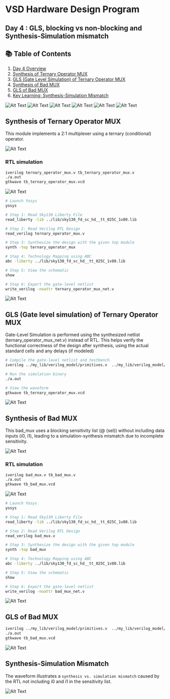 # VSD Hardware Design Program

## Day 4 : GLS, blocking vs non-blocking and Synthesis-Simulation mismatch

## 📚 Table of Contents

1. [Day 4 Overview](#vsd-hardware-design-program)  
2. [Synthesis of Ternary Operator MUX](#synthesis-of-ternary-operator-mux)  
3. [GLS (Gate Level Simulation) of Ternary Operator MUX](#gls-gate-level-simulation-of-ternary-operator-mux)  
4. [Synthesis of Bad MUX](#synthesis-of-bad-mux)  
5. [GLS of Bad MUX](#gls-of-bad-mux)  
6. [Key Learning: Synthesis-Simulation Mismatch](#synthesis-Simulation-Mismatch)
   
![Alt Text](Images/1.png)
![Alt Text](Images/2.png)
![Alt Text](Images/3.png)
![Alt Text](Images/4.png)
![Alt Text](Images/5.png)
![Alt Text](Images/7.png)

## Synthesis of Ternary Operator MUX

This module implements a 2:1 multiplexer using a ternary (conditional) operator.

![Alt Text](Images/8_a.png)

### RTL simulation

```bash
iverilog ternary_operator_mux.v tb_ternary_operator_mux.v
./a.out
gtkwave tb_ternary_operator_mux.vcd
```
![Alt Text](Images/8_b.png)

```bash
# Launch Yosys
yosys

# Step 1: Read Sky130 Liberty File
read_liberty -lib ../lib/sky130_fd_sc_hd__tt_025C_1v80.lib

# Step 2: Read Verilog RTL Design
read_verilog ternary_operator_mux.v

# Step 3: Synthesize the design with the given top module
synth -top ternary_operator_mux

# Step 4: Technology Mapping using ABC
abc -liberty ../lib/sky130_fd_sc_hd__tt_025C_1v80.lib

# Step 5: View the schematic
show

# Step 6: Export the gate-level netlist
write_verilog -noattr ternary_operator_mux_net.v
```

![Alt Text](Images/8_c.png)

## GLS (Gate level simulation) of Ternary Operator MUX

Gate-Level Simulation is performed using the synthesized netlist (ternary_operator_mux_net.v) instead of RTL. This helps verify the functional correctness of the design after synthesis, using the actual standard cells and any delays (if modeled)

```bash
# Compile the gate-level netlist and testbench
iverilog ../my_lib/verilog_model/primitives.v  ../my_lib/verilog_model/sky130_fd_sc_hd.v ternary_operator_mux_net.v tb_ternary_operator_mux.v

# Run the simulation binary
./a.out

# View the waveform
gtkwave tb_ternary_operator_mux.vcd
```
![Alt Text](Images/9_a.png)

## Synthesis of Bad MUX

This bad_mux uses a blocking sensitivity list (@ (sel)) without including data inputs (i0, i1), leading to a simulation-synthesis mismatch due to incomplete sensitivity.

![Alt Text](Images/10_a.png)

### RTL simulation

```bash
iverilog bad_mux.v tb_bad_mux.v
./a.out
gtkwave tb_bad_mux.vcd
```
![Alt Text](Images/10_b.png)

```bash
# Launch Yosys
yosys

# Step 1: Read Sky130 Liberty File
read_liberty -lib ../lib/sky130_fd_sc_hd__tt_025C_1v80.lib

# Step 2: Read Verilog RTL Design
read_verilog bad_mux.v

# Step 3: Synthesize the design with the given top module
synth -top bad_mux

# Step 4: Technology Mapping using ABC
abc -liberty ../lib/sky130_fd_sc_hd__tt_025C_1v80.lib

# Step 5: View the schematic
show

# Step 6: Export the gate-level netlist
write_verilog -noattr bad_mux_net.v
```
![Alt Text](Images/10_c.png)

## GLS of Bad MUX

```bash
iverilog ../my_lib/verilog_model/primitives.v  ../my_lib/verilog_model/sky130_fd_sc_hd.v bad_mux_net.v tb_bad_mux.v
./a.out
gtkwave tb_bad_mux.vcd
```
![Alt Text](Images/10_e.png)

## Synthesis-Simulation Mismatch
The waveform illustrates a `synthesis vs. simulation mismatch` caused by the RTL not including i0 and i1 in the sensitivity list.

![Alt Text](Images/10_d.png)
